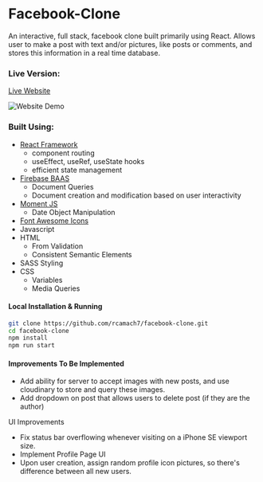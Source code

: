 # Facebook-Clone

An interactive, full stack, facebook clone built primarily using React. Allows user to make a post with text and/or pictures, like posts or comments, and stores this information in a real time database.

### Live Version:

[Live Website](https://rcamach7.github.io/facebook-clone/)

![Website Demo](facebookDemo.gif)

### Built Using:

- [React Framework](https://reactjs.org/)
  - component routing
  - useEffect, useRef, useState hooks
  - efficient state management
- [Firebase BAAS](https://firebase.google.com/)
  - Document Queries
  - Document creation and modification based on user interactivity
- [Moment JS](https://momentjs.com/)
  - Date Object Manipulation
- [Font Awesome Icons](https://fontawesome.com/)
- Javascript
- HTML
  - From Validation
  - Consistent Semantic Elements
- SASS Styling
- CSS
  - Variables
  - Media Queries

#### Local Installation & Running

```bash
git clone https://github.com/rcamach7/facebook-clone.git
cd facebook-clone
npm install
npm run start
```

#### Improvements To Be Implemented

- Add ability for server to accept images with new posts, and use cloudinary to store and query these images.
- Add dropdown on post that allows users to delete post (if they are the author)

UI Improvements

- Fix status bar overflowing whenever visiting on a iPhone SE viewport size.
- Implement Profile Page UI
- Upon user creation, assign random profile icon pictures, so there's difference between all new users.
